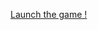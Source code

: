 <HTML>
  <HEAD>
    <TITLE>A game by Hindelstark</TITLE>
 </HEAD>
  
 <BODY> 
      <p><a href=javascript:void(0); onclick=monJeu()>Launch the game !</a></p>

  <SCRIPT type="text/JavaScript"> 
  <!-- // Cache ce qui suit aux navigateurs qui ne supportent pas JavaScript 
  
function monJeu()
{
  confirm("Prêt pour l'aventure ?");
  var age = prompt("Quel est votre âge ?");
    if(age<13) 
    {
    console.log("Vous êtes un peu jeune pour ça, non ?");
     }
    else   // "autrement"
    {
    confirm("A vous de jouer !");
    }
    
confirm("Vous êtes une douce petite princesse, en pleine promenade au bord d'une fontaine, dans la mystérieuse forêt de Paimpont...");

confirm("Soudain, un crapaud sort de l'eau et vous interpelle : Bonjour mademoiselle je suis un prince victime d'un affreux mauvais sort...");

var reponseUtilisateur = prompt("Voudriez-vous m'embrasser?");
    if (reponseUtilisateur==="oui")
    {
        confirm("En un baiser, le crapaud se change en Meven, le prince geek qui passe sa soirée à faire des jeux vidéo");
    }
    else 
    {
        confirm("Oh non ! Le crapaud dépité s'enfuit en un plongeon !");
    }
var retour = prompt("Notez ce jeu de 0 à 10 :");
    if (retour>8)
    {
    confirm("Merci ! A très vite")
    }
    else
    {
    confirm("Je vais continuer à m'entraîner à coder alors !")
    }
}

  //--> // Fin de la partie cachée 
  
  </SCRIPT> 
 </BODY> 

</HTML>
